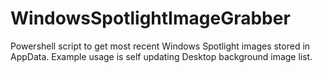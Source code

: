 # WindowsSpotlightImageGrabber
Powershell script to get most recent Windows Spotlight images stored in AppData. Example usage is self updating Desktop background image list.
